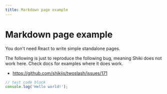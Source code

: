 ```yaml
---
title: Markdown page example
---
```


# Markdown page example

You don't need React to write simple standalone pages.

The following is just to reproduce the following bug, meaning Shiki does not work here. Check docs for examples where it does work.

- https://github.com/shikijs/twoslash/issues/171

```js
// test code block
console.log('Hello world!');
```
